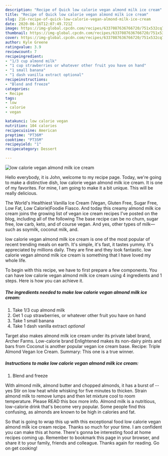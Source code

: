 ```yaml
---
description: "Recipe of Quick low calorie vegan almond milk ice cream"
title: "Recipe of Quick low calorie vegan almond milk ice cream"
slug: 216-recipe-of-quick-low-calorie-vegan-almond-milk-ice-cream
date: 2020-06-16T12:07:49.721Z
image: https://img-global.cpcdn.com/recipes/6337087636766720/751x532cq70/low-calorie-vegan-almond-milk-ice-cream-recipe-main-photo.jpg
thumbnail: https://img-global.cpcdn.com/recipes/6337087636766720/751x532cq70/low-calorie-vegan-almond-milk-ice-cream-recipe-main-photo.jpg
cover: https://img-global.cpcdn.com/recipes/6337087636766720/751x532cq70/low-calorie-vegan-almond-milk-ice-cream-recipe-main-photo.jpg
author: Kyle Greene
ratingvalue: 3.9
reviewcount: 7
recipeingredient:
- "1/3 cup almond milk"
- "1 cup strawberries or whatever other fruit you have on hand"
- "1 small banana"
- "1 dash vanilla extract optional"
recipeinstructions:
- "Blend and freeze"
categories:
- Recipe
tags:
- low
- calorie
- vegan

katakunci: low calorie vegan 
nutrition: 104 calories
recipecuisine: American
preptime: "PT36M"
cooktime: "PT35M"
recipeyield: "1"
recipecategory: Dessert

---
```



![low calorie vegan almond milk ice cream](https://img-global.cpcdn.com/recipes/6337087636766720/751x532cq70/low-calorie-vegan-almond-milk-ice-cream-recipe-main-photo.jpg)

Hello everybody, it is John, welcome to my recipe page. Today, we're going to make a distinctive dish, low calorie vegan almond milk ice cream. It is one of my favorites. For mine, I am going to make it a bit unique. This will be really delicious.

The World&#39;s Healthiest Vanilla Ice Cream (Vegan, Gluten Free, Sugar Free, Low Fat, Low Calorie)Foodie Fiasco. And today this creamy almond milk ice cream joins the growing list of vegan ice cream recipes I&#39;ve posted on the blog, including all of the following The base recipe can be no churn, sugar free, low carb, keto, and of course vegan. And yes, other types of milk—such as soymilk, coconut milk, and.

low calorie vegan almond milk ice cream is one of the most popular of recent trending meals on earth. It's simple, it's fast, it tastes yummy. It's appreciated by millions daily. They are fine and they look fantastic. low calorie vegan almond milk ice cream is something that I have loved my whole life.


To begin with this recipe, we have to first prepare a few components. You can have low calorie vegan almond milk ice cream using 4 ingredients and 1 steps. Here is how you can achieve it.

##### The ingredients needed to make low calorie vegan almond milk ice cream:

1. Take 1/3 cup almond milk
1. Get 1 cup strawberries, or whatever other fruit you have on hand
1. Take 1 small banana
1. Take 1 dash vanilla extract *optional*


Target also makes almond milk ice cream under its private label brand, Archer Farms. Low-calorie brand Enlightened makes its non-dairy pints and bars from Coconut is another popular vegan ice cream base. Recipe: Triple Almond Vegan Ice Cream. Summary: This one is a true winner. 

##### Instructions to make low calorie vegan almond milk ice cream:

1. Blend and freeze


With almond milk, almond butter and chopped almonds, it has a burst of -- yes Stir on low heat while whisking for five minutes to thicken. Strain almond milk to remove lumps and then let mixture cool to room temperature. Please READ this box more info. Almond milk is a nutritious, low-calorie drink that&#39;s become very popular. Some people find this confusing, as almonds are known to be high in calories and fat. 

So that is going to wrap this up with this exceptional food low calorie vegan almond milk ice cream recipe. Thanks so much for your time. I am confident you can make this at home. There's gonna be interesting food at home recipes coming up. Remember to bookmark this page in your browser, and share it to your family, friends and colleague. Thanks again for reading. Go on get cooking!
